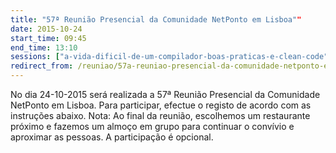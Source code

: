```yaml
---
title: "57ª Reunião Presencial da Comunidade NetPonto em Lisboa""
date: 2015-10-24
start_time: 09:45
end_time: 13:10
sessions: ["a-vida-dificil-de-um-compilador-boas-praticas-e-clean-code","simulacao-e-modelacao-ordo-ad-chaos"]
redirect_from: /reuniao/57a-reuniao-presencial-da-comunidade-netponto-em-lisboa/
---
```

No dia 24-10-2015 será realizada a 57ª Reunião Presencial da Comunidade NetPonto em Lisboa. Para participar, efectue o registo de acordo com as instruções abaixo.
Nota: Ao final da reunião, escolhemos um restaurante próximo e fazemos um almoço em grupo para continuar o convívio e aproximar as pessoas. A participação é opcional.